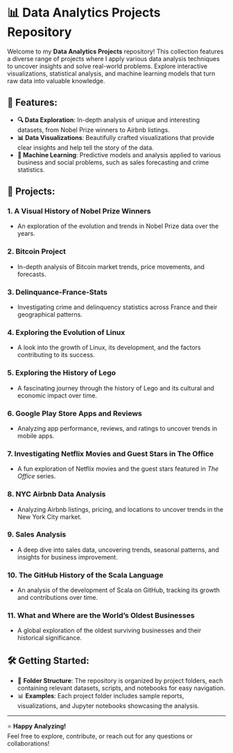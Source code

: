 # 📊 Data Analytics Projects Repository

Welcome to my **Data Analytics Projects** repository! This collection features a diverse range of projects where I apply various data analysis techniques to uncover insights and solve real-world problems. Explore interactive visualizations, statistical analysis, and machine learning models that turn raw data into valuable knowledge.

## 🌟 Features:

- **🔍 Data Exploration**: In-depth analysis of unique and interesting datasets, from Nobel Prize winners to Airbnb listings.
- **📊 Data Visualizations**: Beautifully crafted visualizations that provide clear insights and help tell the story of the data.
- **🤖 Machine Learning**: Predictive models and analysis applied to various business and social problems, such as sales forecasting and crime statistics.

## 📁 Projects:

### 1. **A Visual History of Nobel Prize Winners**
   - An exploration of the evolution and trends in Nobel Prize data over the years.

### 2. **Bitcoin Project**
   - In-depth analysis of Bitcoin market trends, price movements, and forecasts.

### 3. **Delinquance-France-Stats**
   - Investigating crime and delinquency statistics across France and their geographical patterns.

### 4. **Exploring the Evolution of Linux**
   - A look into the growth of Linux, its development, and the factors contributing to its success.

### 5. **Exploring the History of Lego**
   - A fascinating journey through the history of Lego and its cultural and economic impact over time.

### 6. **Google Play Store Apps and Reviews**
   - Analyzing app performance, reviews, and ratings to uncover trends in mobile apps.

### 7. **Investigating Netflix Movies and Guest Stars in The Office**
   - A fun exploration of Netflix movies and the guest stars featured in *The Office* series.

### 8. **NYC Airbnb Data Analysis**
   - Analyzing Airbnb listings, pricing, and locations to uncover trends in the New York City market.

### 9. **Sales Analysis**
   - A deep dive into sales data, uncovering trends, seasonal patterns, and insights for business improvement.

### 10. **The GitHub History of the Scala Language**
   - An analysis of the development of Scala on GitHub, tracking its growth and contributions over time.

### 11. **What and Where are the World’s Oldest Businesses**
   - A global exploration of the oldest surviving businesses and their historical significance.

## 🛠️ Getting Started:

- 📂 **Folder Structure**: The repository is organized by project folders, each containing relevant datasets, scripts, and notebooks for easy navigation.
- 📊 **Examples**: Each project folder includes sample reports, visualizations, and Jupyter notebooks showcasing the analysis.

---

⭐️ **Happy Analyzing!**  
Feel free to explore, contribute, or reach out for any questions or collaborations!
